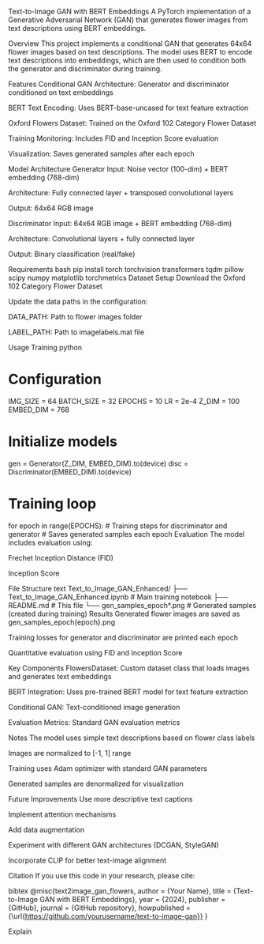 

Text-to-Image GAN with BERT Embeddings
A PyTorch implementation of a Generative Adversarial Network (GAN) that generates flower images from text descriptions using BERT embeddings.

Overview
This project implements a conditional GAN that generates 64x64 flower images based on text descriptions. The model uses BERT to encode text descriptions into embeddings, which are then used to condition both the generator and discriminator during training.

Features
Conditional GAN Architecture: Generator and discriminator conditioned on text embeddings

BERT Text Encoding: Uses BERT-base-uncased for text feature extraction

Oxford Flowers Dataset: Trained on the Oxford 102 Category Flower Dataset

Training Monitoring: Includes FID and Inception Score evaluation

Visualization: Saves generated samples after each epoch

Model Architecture
Generator
Input: Noise vector (100-dim) + BERT embedding (768-dim)

Architecture: Fully connected layer + transposed convolutional layers

Output: 64x64 RGB image

Discriminator
Input: 64x64 RGB image + BERT embedding (768-dim)

Architecture: Convolutional layers + fully connected layer

Output: Binary classification (real/fake)

Requirements
bash
pip install torch torchvision transformers tqdm pillow scipy numpy matplotlib torchmetrics
Dataset Setup
Download the Oxford 102 Category Flower Dataset

Update the data paths in the configuration:

DATA_PATH: Path to flower images folder

LABEL_PATH: Path to imagelabels.mat file

Usage
Training
python
# Configuration
IMG_SIZE = 64
BATCH_SIZE = 32
EPOCHS = 10
LR = 2e-4
Z_DIM = 100
EMBED_DIM = 768

# Initialize models
gen = Generator(Z_DIM, EMBED_DIM).to(device)
disc = Discriminator(EMBED_DIM).to(device)

# Training loop
for epoch in range(EPOCHS):
    # Training steps for discriminator and generator
    # Saves generated samples each epoch
Evaluation
The model includes evaluation using:

Frechet Inception Distance (FID)

Inception Score

File Structure
text
Text_to_Image_GAN_Enhanced/
├── Text_to_Image_GAN_Enhanced.ipynb  # Main training notebook
├── README.md                         # This file
└── gen_samples_epoch*.png           # Generated samples (created during training)
Results
Generated flower images are saved as gen_samples_epoch{epoch}.png

Training losses for generator and discriminator are printed each epoch

Quantitative evaluation using FID and Inception Score

Key Components
FlowersDataset: Custom dataset class that loads images and generates text embeddings

BERT Integration: Uses pre-trained BERT model for text feature extraction

Conditional GAN: Text-conditioned image generation

Evaluation Metrics: Standard GAN evaluation metrics

Notes
The model uses simple text descriptions based on flower class labels

Images are normalized to [-1, 1] range

Training uses Adam optimizer with standard GAN parameters

Generated samples are denormalized for visualization

Future Improvements
Use more descriptive text captions

Implement attention mechanisms

Add data augmentation

Experiment with different GAN architectures (DCGAN, StyleGAN)

Incorporate CLIP for better text-image alignment

Citation
If you use this code in your research, please cite:

bibtex
@misc{text2image_gan_flowers,
  author = {Your Name},
  title = {Text-to-Image GAN with BERT Embeddings},
  year = {2024},
  publisher = {GitHub},
  journal = {GitHub repository},
  howpublished = {\url{https://github.com/yourusername/text-to-image-gan}}
}

Explain

